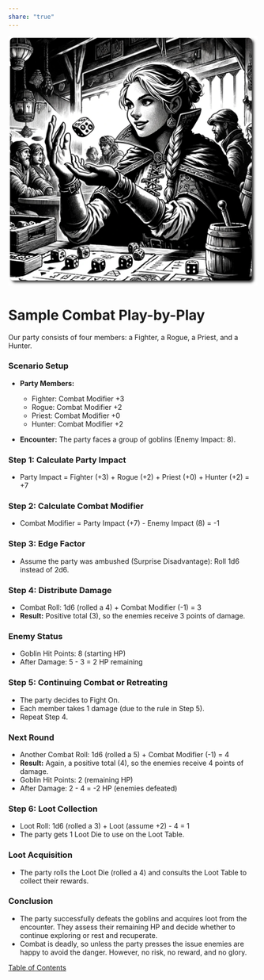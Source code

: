 ```yaml
---  
share: "true"  
---  
```

  
![play-by-play](./play-by-play.png)  
  
# Sample Combat Play-by-Play  
  
Our party consists of four members: a Fighter, a Rogue, a Priest, and a Hunter.  
  
### Scenario Setup  
  
- **Party Members:**  
  - Fighter: Combat Modifier +3  
  - Rogue: Combat Modifier +2  
  - Priest: Combat Modifier +0  
  - Hunter: Combat Modifier +2  
  
- **Encounter:** The party faces a group of goblins (Enemy Impact: 8).  
  
### Step 1: Calculate Party Impact  
  
- Party Impact = Fighter (+3) + Rogue (+2) + Priest (+0) + Hunter (+2) = +7  
  
### Step 2: Calculate Combat Modifier  
  
- Combat Modifier = Party Impact (+7) - Enemy Impact (8) = -1  
  
### Step 3: Edge Factor  
  
- Assume the party was ambushed (Surprise Disadvantage): Roll 1d6 instead of 2d6.  
  
### Step 4: Distribute Damage  
  
- Combat Roll: 1d6 (rolled a 4) + Combat Modifier (-1) = 3  
- **Result:** Positive total (3), so the enemies receive 3 points of damage.  
  
### Enemy Status  
  
- Goblin Hit Points: 8 (starting HP)  
- After Damage: 5 - 3 = 2 HP remaining  
  
### Step 5: Continuing Combat or Retreating  
  
- The party decides to Fight On.   
- Each member takes 1 damage (due to the rule in Step 5).  
- Repeat Step 4.  
  
### Next Round  
  
- Another Combat Roll: 1d6 (rolled a 5) + Combat Modifier (-1) = 4  
- **Result:** Again, a positive total (4), so the enemies receive 4 points of damage.  
- Goblin Hit Points: 2 (remaining HP)  
- After Damage: 2 - 4 = -2 HP (enemies defeated)  
  
### Step 6: Loot Collection  
  
- Loot Roll: 1d6 (rolled a 3) + Loot (assume +2) - 4 = 1  
- The party gets 1 Loot Die to use on the Loot Table.  
  
### Loot Acquisition  
  
- The party rolls the Loot Die (rolled a 4) and consults the Loot Table to collect their rewards.  
  
### Conclusion  
  
- The party successfully defeats the goblins and acquires loot from the encounter. They assess their remaining HP and decide whether to continue exploring or rest and recuperate.  
- Combat is deadly, so unless the party presses the issue enemies are happy to avoid the danger. However, no risk, no reward, and no glory.   
  
[Table of Contents](./Table%20of%20Contents.html)